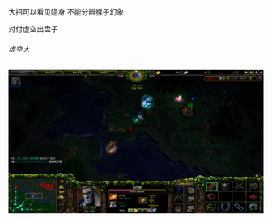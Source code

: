 大招可以看见隐身 不能分辨猴子幻象

对付虚空出盘子

###### 虚空大

<img src="./img/虚空大.png" alt="虚空大" style="zoom: 50%;" align="left" />